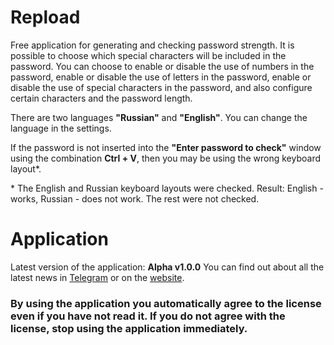 # Repload
Free application for generating and checking password strength. It is possible to choose which special characters will be included in the password. You can choose to enable or disable the use of numbers in the password, enable or disable the use of letters in the password, enable or disable the use of special characters in the password, and also configure certain characters and the password length.

There are two languages **​​"Russian"** and **"English"**. You can change the language in the settings.

If the password is not inserted into the **"Enter password to check"** window using the combination ****Ctrl + V****, then you may be using the wrong keyboard layout*.

\* The English and Russian keyboard layouts were checked. Result: English - works, Russian - does not work. The rest were not checked.

# Application
Latest version of the application: **Alpha v1.0.0**
You can find out about all the latest news in [Telegram](https://t.me/thequat) or on the [website](https://quat.ct.ws/en/).

### By using the application you automatically agree to the license even if you have not read it. If you do not agree with the license, stop using the application immediately.
